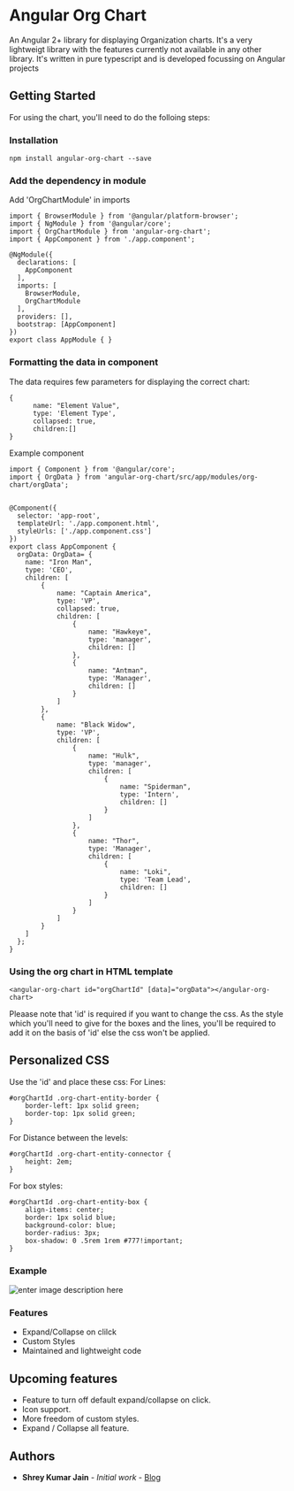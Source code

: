 
# Angular Org Chart

An Angular 2+ library for displaying Organization charts. It's a very lightweigt library with the features currently not available in any other library. It's written in pure typescript and is developed focussing on Angular projects

## Getting Started

For using the chart, you'll need to do the folloing steps:

### Installation
```
npm install angular-org-chart --save
```
### Add the dependency in module

Add 'OrgChartModule' in imports

```
import { BrowserModule } from '@angular/platform-browser';
import { NgModule } from '@angular/core';
import { OrgChartModule } from 'angular-org-chart';
import { AppComponent } from './app.component';

@NgModule({
  declarations: [
    AppComponent
  ],
  imports: [
    BrowserModule,
	OrgChartModule
  ],
  providers: [],
  bootstrap: [AppComponent]
})
export class AppModule { }

```

### Formatting the data in component

The data requires few parameters for displaying the correct chart:
```
{
      name: "Element Value",
      type: 'Element Type',
      collapsed: true,
      children:[]
}
```

Example component

```
import { Component } from '@angular/core';
import { OrgData } from 'angular-org-chart/src/app/modules/org-chart/orgData';


@Component({
  selector: 'app-root',
  templateUrl: './app.component.html',
  styleUrls: ['./app.component.css']
})
export class AppComponent {
  orgData: OrgData= {
    name: "Iron Man",
    type: 'CEO',
    children: [
		{
			name: "Captain America",
			type: 'VP',
			collapsed: true,
			children: [
				{
					name: "Hawkeye",
					type: 'manager',
					children: []
				},
				{
					name: "Antman",
					type: 'Manager',
					children: []
				}
			]
		},
		{
			name: "Black Widow",
			type: 'VP',
			children: [
				{
					name: "Hulk",
					type: 'manager',
					children: [
						{
							name: "Spiderman",
							type: 'Intern',
							children: []
						}
					]
				},
				{
					name: "Thor",
					type: 'Manager',
					children: [
						{
							name: "Loki",
							type: 'Team Lead',
							children: []
						}
					]
				}
			]
		}
	]
  };
}

```

### Using the org chart in HTML template

```
<angular-org-chart id="orgChartId" [data]="orgData"></angular-org-chart>
```
Pleaase note that 'id' is required if you want to change the css. As the style which you'll need to give for the boxes and the lines, you'll be required to add it on the basis of 'id' else the css won't be applied.

## Personalized CSS

Use the 'id' and place these css:
For Lines:
```
#orgChartId .org-chart-entity-border {
	border-left: 1px solid green;
	border-top: 1px solid green;
}
```
For Distance between the levels:
```
#orgChartId .org-chart-entity-connector {
	height: 2em;
}
```
For box styles:
```
#orgChartId .org-chart-entity-box {
	align-items: center;
    border: 1px solid blue;
    background-color: blue;
    border-radius: 3px;
	box-shadow: 0 .5rem 1rem #777!important;
}
```
### Example
![enter image description here](https://raw.githubusercontent.com/er-shrey/org-chart/master/src/assets/example.png)


### Features

* Expand/Collapse on clilck
* Custom Styles
* Maintained and lightweight code

## Upcoming features

* Feature to turn off default expand/collapse on click.
* Icon support.
* More freedom of custom styles.
* Expand / Collapse all feature.

## Authors

* **Shrey Kumar Jain** - *Initial work* - [Blog]([https://researchershrey.wordpress.com/](https://researchershrey.wordpress.com/))
